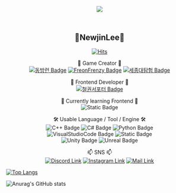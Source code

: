 <header>
  <img src="[https://capsule-render.vercel.app/api?type=wave&color=auto&height=300&section=header&text=capsule%20render&fontSize=90](https://capsule-render.vercel.app/api?type=waving&height=250&color=0:ffcccc,100:ccffcc&text=newjinlee&reversal=false&fontAlign=50&fontSize=60&textBg=false&fontColor=ccccff&animation=fadeIn&stroke=000000&strokeWidth=1&fontAlignY=44&descAlignY=62)" />
  
</header>
<body>
<h2 align="center">🌴NewjinLee🌴</h2>
  
<div align="center">
  
[![Hits](https://hits.seeyoufarm.com/api/count/incr/badge.svg?url=https%3A%2F%2Fgithub.com%2Fnewjinlee&count_bg=%2379C83D&title_bg=%23FFCCFF&icon=github.svg&icon_color=%23FFFFFF&title=github&edge_flat=false)](https://hits.seeyoufarm.com)

</div>

<div align="center">
  
🔭 Game Creator 🔭
<br>
<a href="https://github.com/DongBangRun"><img alt="동방런 Badge" src="https://img.shields.io/badge/%EB%8F%99%EB%B0%A9%EB%9F%B0-blue?style=flat-square&logoColor=white"></a>
<a href="https://github.com/SJU-Virtual-Reality/VR-project"><img alt="FreonFrenzy Badge" src="https://img.shields.io/badge/Freon--Frenzy-green?style=flat-square&logoColor=white"></a>
<a href="https://github.com/SJU-Virtual-Reality/VR-project"><img alt="세종대탐험 Badge" src="https://img.shields.io/badge/%EC%84%B8%EC%A2%85%EB%8C%80%ED%83%90%ED%97%98-red?style=flat-square&logoColor=white"></a>

🔭 Frontend Developer 🔭
<br>
<a href="https://github.com/Tekken-Supporter"><img alt="철권서포터 Badge" src="https://img.shields.io/badge/TEKKEN_Supporter-red?style=flat-square&logoColor=white"></a>

🌱 Currently learning Frontend 🌱
<br>
<img alt="Static Badge" src="https://img.shields.io/badge/Sprint.Codeit-purple?style=flat-square&logoColor=white">

🛠 Usable Language / Tool / Engine 🛠
<br>
<img alt="C++ Badge" src="https://img.shields.io/badge/C%2B%2B-%2300599C?style=flat-square&logo=C%2B%2B&logoColor=white">
<img alt="C# Badge" src="https://img.shields.io/badge/C%23-%23512BD4?style=flat-square&logo=C%23&logoColor=white">
<img alt="Python Badge" src="https://img.shields.io/badge/Python-%233776AB?style=flat-square&logo=python&logoColor=white">
<br>
<img alt="VisualStudioCode Badge" src="https://img.shields.io/badge/Visual_Studio_Code-007ACC?style=flat-square&logo=visual%20studio%20code&logoColor=white">
<img alt="Static Badge" src="https://img.shields.io/badge/Visual_Studio-%235C2D91?style=flat-square&logo=visual%20studio&logoColor=white">
<br>
<img alt="Unity Badge" src="https://img.shields.io/badge/Unity-black?style=flat-square&logo=unity&logoColor=white">
<img alt="Unreal Badge" src="https://img.shields.io/badge/Unreal-%230E1128?style=flat-square&logo=unreal%20engine&logoColor=white">


📫 SNS 📫
<br>
<a href="https://discordapp.com/users/818875477946007562"><img alt="Discord Link" src="https://img.shields.io/badge/Discord-5865F2?style=flat&logo=Discord&logoColor=white&link=Discordapp.com%2Fusers%2F818875477946007562"></a>
<a href="https://www.instagram.com/oiofjin/"><img alt="Instagram Link" src="https://img.shields.io/badge/Instagram-E4405F?style=flat&logo=instagram&logoColor=white&link=https%3A%2F%2Fwww.instagram.com%2Foiofjin%2F"></a>
<a href="matilto:augustpacker@gmail.com"><img alt="Mail Link" src="https://img.shields.io/badge/Gmail-%23EA4335?style=flat&logo=gmail&logoColor=white"></a>
</div>

<div>
  
[![Top Langs](https://github-readme-stats.vercel.app/api/top-langs/?username=newjinlee&layout=compact)](https://github.com/anuraghazra/github-readme-stats)

![Anurag's GitHub stats](https://github-readme-stats.vercel.app/api?username=newjinlee&theme=shadow_green&show_icons=true)

</div>
</body>
